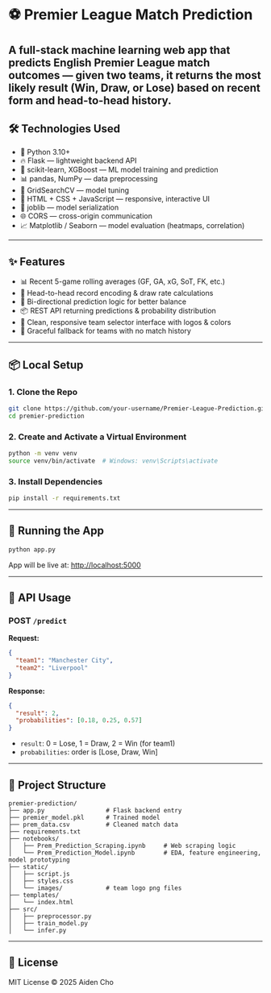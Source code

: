 # ⚽ Premier League Match Prediction

A full-stack machine learning web app that predicts English Premier League match outcomes — given two teams, it returns the most likely result (Win, Draw, or Lose) based on recent form and head-to-head history.
---

## 🛠️ Technologies Used

- 🐍 Python 3.10+
- 🔥 Flask — lightweight backend API
- 🤖 scikit-learn, XGBoost — ML model training and prediction
- 📊 pandas, NumPy — data preprocessing
- 🎯 GridSearchCV — model tuning
- 🎨 HTML + CSS + JavaScript — responsive, interactive UI
- 🧠 joblib — model serialization
- 🌐 CORS — cross-origin communication
- 📈 Matplotlib / Seaborn — model evaluation (heatmaps, correlation)

---

## ✨ Features

- 📊 Recent 5-game rolling averages (GF, GA, xG, SoT, FK, etc.)
- 🔁 Head-to-head record encoding & draw rate calculations
- 🔄 Bi-directional prediction logic for better balance
- 📦 REST API returning predictions & probability distribution
- 🎨 Clean, responsive team selector interface with logos & colors
- 🧪 Graceful fallback for teams with no match history

---

## 📦 Local Setup

### 1. Clone the Repo
```bash
git clone https://github.com/your-username/Premier-League-Prediction.git
cd premier-prediction
```

### 2. Create and Activate a Virtual Environment
```bash
python -m venv venv
source venv/bin/activate  # Windows: venv\Scripts\activate
```

### 3. Install Dependencies
```bash
pip install -r requirements.txt
```

---

## 🚀 Running the App

```bash
python app.py
```

App will be live at: [http://localhost:5000](http://localhost:5000)

---

## 📡 API Usage

### POST `/predict`

**Request:**
```json
{
  "team1": "Manchester City",
  "team2": "Liverpool"
}
```

**Response:**
```json
{
  "result": 2,
  "probabilities": [0.18, 0.25, 0.57]
}
```
- `result`: 0 = Lose, 1 = Draw, 2 = Win (for team1)
- `probabilities`: order is [Lose, Draw, Win]

---

## 🧠 Project Structure

```
premier-prediction/
├── app.py                 # Flask backend entry
├── premier_model.pkl      # Trained model
├── prem_data.csv          # Cleaned match data
├── requirements.txt
├── notebooks/             
│   ├── Prem_Prediction_Scraping.ipynb     # Web scraping logic
│   └── Prem_Prediction_Model.ipynb        # EDA, feature engineering, model prototyping
├── static/                
│   ├── script.js
│   ├── styles.css
│   └── images/            # team logo png files
├── templates/
│   └── index.html
├── src/
│   ├── preprocessor.py
│   ├── train_model.py
│   └── infer.py
```

---

## 📝 License

MIT License © 2025 Aiden Cho
